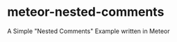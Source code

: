 meteor-nested-comments
======================

A Simple "Nested Comments" Example written in Meteor
